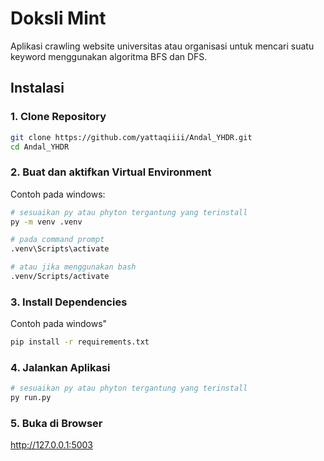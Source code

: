 # Doksli Mint
Aplikasi crawling website universitas atau organisasi untuk mencari suatu keyword menggunakan algoritma BFS dan DFS. 

## Instalasi
### 1. Clone Repository
```bash
git clone https://github.com/yattaqiiii/Andal_YHDR.git
cd Andal_YHDR
```

### 2. Buat dan aktifkan Virtual Environment
Contoh pada windows:
```bash
# sesuaikan py atau phyton tergantung yang terinstall
py -m venv .venv

# pada command prompt
.venv\Scripts\activate

# atau jika menggunakan bash
.venv/Scripts/activate
```

### 3. Install Dependencies
Contoh pada windows"
```bash
pip install -r requirements.txt
```

### 4. Jalankan Aplikasi
```bash
# sesuaikan py atau phyton tergantung yang terinstall
py run.py
```

### 5. Buka di Browser
http://127.0.0.1:5003
